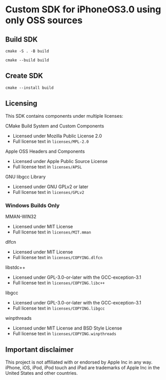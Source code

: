 # Custom SDK for iPhoneOS3.0 using only OSS sources

## Build SDK

`cmake -S . -B build`

`cmake --build build`

## Create SDK
`cmake --install build`

## Licensing 

This SDK contains components under multiple licenses:

CMake Build System and Custom Components
- Licensed under Mozilla Public License 2.0
- Full license text in `licenses/MPL-2.0`

Apple OSS Headers and Components
- Licensed under Apple Public Source License
- Full license text in `licenses/APSL`

GNU libgcc Library
- Licensed under GNU GPLv2 or later
- Full license text in `licenses/GPLv2`

### Windows Builds Only

MMAN-WIN32
- Licensed under MIT License
- Full license text in `licenses/MIT.mman`

dlfcn
- Licensed under MIT License
- Full license text in `licenses/COPYING.dlfcn`

libstdc++
- Licensed under GPL-3.0-or-later with the GCC-exception-3.1
- Full license text in `licenses/COPYING.libc++`

libgcc
- Licensed under GPL-3.0-or-later with the GCC-exception-3.1
- Full license text in `licenses/COPYING.libgcc`

winpthreads
- Licensed under MIT License and BSD Style License
- Full license text in `licenses/COPYING.winpthreads`

## Important disclaimer

This project is not affiliated with or endorsed by Apple Inc in any way. iPhone, iOS, iPod, iPod touch and iPad are trademarks of Apple Inc in the United States and other countries.